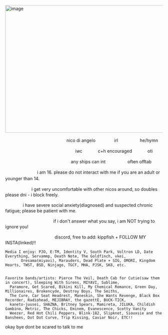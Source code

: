 　　<img width="733" height="407" alt="image" src="https://github.com/user-attachments/assets/c876f66c-251b-4053-9def-ac967e9663b4" />

　　　　　　　　　　　　　　nico di angelo 　　　　irl　　　　　he/hymn 

　　　　　　　　　　　　　　　　iwc 　　　 c+h encouraged 　　　 oti　　
               
　　　　　　　　　　　　　　　any ships can int　　　　　often offtab
             
　　　
　　　　i am 16. please do not interact with me if you are an adult or younger than 14.　
　　

　　　　　　i get very uncomfortable with other nicos around, so doubles please dni - i block freely.

　　　　i have severe social anxiety(diagnosed) and suspected chronic fatigue; please be patient with me. 

　　　　　　　　　　　if i don't answer what you say, i am NOT trying to ignore you!
        
  　　　　　　　　　　　  discord, free to add: kippfish + FOLLOW MY INSTA(linked)!!

    Media I enjoy: PJO, E:TM, Identity V, South Park, Voltron LD, Date Everything, Servammp, Death Note, The Goldfinch, vkei,
           Oresama(miyavi), Marauders, Dead Plate + SIG, OMORI, Kingdom Hearts, TWST, BSD, Ninjago, TGCF, MHA, PJSK, SK8, etc.
        

    Favorite bands/artists: Pierce The Veil, Death Cab for Cutie(saw them in concert), Sleeping With Sirens, MIYAVI, Sublime,
      Paramore, Get Scared, Bikini Kill, My Chemical Romance, Green Day, Millionaires, Brokencyde, Destroy Boys, The Smiths,
      The Cure, Car Seat Headrest, Maneskin, She Wants Revenge, Black Box Recorder, Radiohead, MEJIBRAY, the gazettE, BUCK-TICK,
      kaneto-juusei, SHAZNA, Britney Spears, Mamireta, JILUKA, Childish Gambino, Metric, The Chicks, Eminem, Evanescence, Scotty Vanity
      Weezer, Red Hot Chili Peppers, Blink-182, Slipknot, Siouxsie and the Banshees, Dot Dot Curve, Trip Kissing, Caviar Noir, ETC!!

okay bye dont be scared to talk to me


